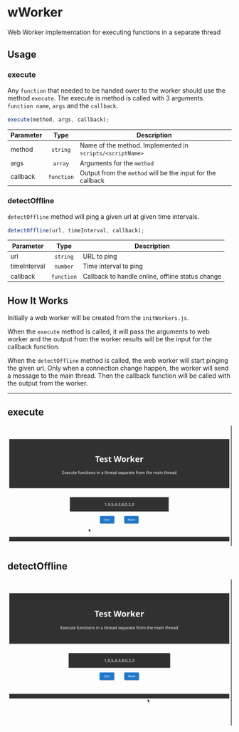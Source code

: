# wWorker
Web Worker implementation for executing functions in a separate thread

## Usage

### execute

Any `function` that needed to be handed ower to the worker should use the method `execute`. The execute is method is called with 3 arguments. `function name`, `args` and the `callback`. 

```javascript
execute(method, args, callback);
```
| Parameter   | Type           | Description  |
| ------------- |:-------------:| ----- |
| method      | `string` | Name of the method. Implemented in `scripts/<scriptName>`  |
| args      | `array`  | Arguments for the `method` |
| callback | `function` | Output from the `method` will be the input for the callback |

### detectOffline

`detectOffline` method will ping a given url at given time intervals.

```javascript
detectOffline(url, timeInterval, callback);
```
| Parameter   | Type           | Description  |
| ------------- |:-------------:| ----- |
| url      | `string` | URL to ping  |
| timeInterval      | `number`  | Time interval to ping |
| callback | `function` |  Callback to handle online, offline status change  |


## How It Works
Initially a web worker will be created from the `initWorkers.js`.  

When the `execute` method is called, it will pass the arguments to web worker and the output from the worker results will be the input for the callback function.

When the `detectOffline` method is called, the web worker will start pinging the given url. Only when a connection change happen, the worker will send a message to the main thread. Then the callback function will be called with the output from the worker.

---
 
## execute
<img src="https://github.com/heshanera/wWorker/blob/master/demo/sort.gif" width="600">

## detectOffline
<img src="https://github.com/heshanera/wWorker/blob/master/demo/offline.gif" width="600">
